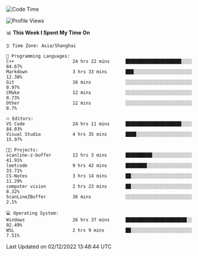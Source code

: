<!--START_SECTION:waka-->
![Code Time](http://img.shields.io/badge/Code%20Time-411%20hrs%207%20mins-blue)

![Profile Views](http://img.shields.io/badge/Profile%20Views-3-blue)

📊 **This Week I Spent My Time On** 

```text
⌚︎ Time Zone: Asia/Shanghai

💬 Programming Languages: 
C++                      24 hrs 22 mins      █████████████████████░░░░   84.67% 
Markdown                 3 hrs 33 mins       ███░░░░░░░░░░░░░░░░░░░░░░   12.38% 
Git                      16 mins             ░░░░░░░░░░░░░░░░░░░░░░░░░   0.97% 
CMake                    12 mins             ░░░░░░░░░░░░░░░░░░░░░░░░░   0.73% 
Other                    12 mins             ░░░░░░░░░░░░░░░░░░░░░░░░░   0.7%

🔥 Editors: 
VS Code                  24 hrs 11 mins      █████████████████████░░░░   84.03% 
Visual Studio            4 hrs 35 mins       ████░░░░░░░░░░░░░░░░░░░░░   15.97%

🐱‍💻 Projects: 
scanline-z-buffer        12 hrs 3 mins       ██████████░░░░░░░░░░░░░░░   41.91% 
leetcode                 9 hrs 42 mins       ████████░░░░░░░░░░░░░░░░░   33.71% 
CS-Notes                 3 hrs 14 mins       ██░░░░░░░░░░░░░░░░░░░░░░░   11.29% 
computer vision          2 hrs 23 mins       ██░░░░░░░░░░░░░░░░░░░░░░░   8.32% 
ScanLineZBuffer          36 mins             ░░░░░░░░░░░░░░░░░░░░░░░░░   2.1%

💻 Operating System: 
Windows                  26 hrs 37 mins      ███████████████████████░░   92.49% 
WSL                      2 hrs 9 mins        ██░░░░░░░░░░░░░░░░░░░░░░░   7.51%

```


 Last Updated on 02/12/2022 13:48:44 UTC
<!--END_SECTION:waka-->